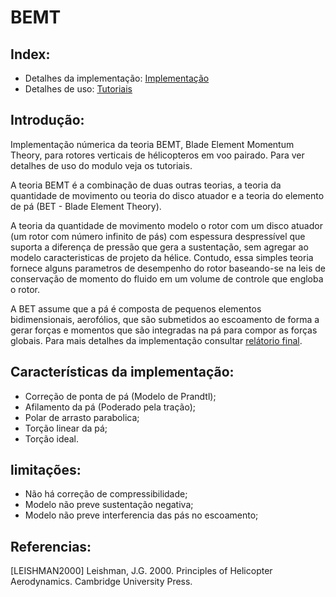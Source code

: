 # BEMT

## Index:
- Detalhes da implementação: [Implementação](https://github.com/marcy3ait/ProjetoFinal/blob/master/Implementa%C3%A7%C3%A3o.md)
- Detalhes de uso: [Tutoriais](https://github.com/marcy3ait/aero-bemt/blob/master/Tutorial_1.ipynb)

## Introdução: 
Implementação númerica da teoria BEMT, Blade Element Momentum Theory, para rotores  verticais de hélicopteros em voo pairado. Para ver detalhes de uso do modulo veja os tutoriais.

A teoria BEMT é a combinação de duas outras teorias, a teoria da quantidade de movimento ou teoria do disco atuador e a teoria do elemento de pá (BET - Blade Element Theory).

A teoria da quantidade de movimento modelo o rotor com um disco atuador (um rotor com número infinito de pás) com espessura despressível que suporta a diferença de pressão que gera a sustentação, sem agregar ao modelo caracteristicas de projeto da hélice. Contudo, essa simples teoria fornece alguns parametros de desempenho do rotor baseando-se na leis de conservação de momento do fluido em um volume de controle que engloba o rotor. 

A BET assume que a pá é composta de pequenos elementos bidimensionais, aerofólios, que são submetidos ao escoamento de forma a gerar forças e momentos que são integradas na pá para compor as forças globais. Para mais detalhes da implementação consultar [relátorio final](https://github.com/marcy3ait/aero-bemt/blob/master/Relatorio_aerodinamica_helicopteros.pdf).

## Características da implementação: 

- Correção de ponta de pá (Modelo de Prandtl);
- Afilamento da pá (Poderado pela tração);
- Polar de arrasto parabolica;
- Torção linear da pá;
- Torção ideal.


## limitações:
- Não há correção de compressibilidade;
- Modelo não preve sustentação negativa;
- Modelo não preve interferencia das pás no escoamento; 



## Referencias:
[LEISHMAN2000]	Leishman, J.G. 2000. Principles of Helicopter Aerodynamics. Cambridge University Press.
